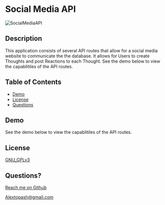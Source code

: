 # Social Media API


 ![SocialMediaAPI](https://img.shields.io/badge/License-GNU_GPLv3-brightgreen)

 ## Description 
  
  This application consists of several API routes that allow for a social media website to communicate the the database. It allows for Users to create Thoughts and post Reactions to each Thought. See the demo below to view the capablitiles of the API routes.

  
  ## Table of Contents
  
  * [Demo](#demo)
  * [License](#license)
  * [Questions](#questions)
  
  
  ## Demo
  
 See the demo below to view the capablitiles of the API routes.
    
  
  ## License

  [GNU_GPLv3](https://www.gnu.org/licenses/gpl-3.0.en.html)
    
  
  ## Questions?
  
  [Reach me on Github](https://github.com/Topash15)
  
  <Alextopash@gmail.com>
